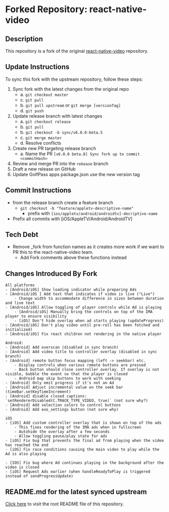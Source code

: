 # Forked Repository: react-native-video

## Description
This repository is a fork of the original [react-native-video](https://github.com/react-native-video/react-native-video) repository. 

## Update Instructions
To sync this fork with the upstream repository, follow these steps:
1. Sync fork with the latest changes from the original repo
    - a. `git checkout master`
    - c. `git pull`
    - b. `git pull upstream` or `git merge [versionTag]`
    - d. `git push`
2. Update release branch with latest changes
    - a. `git checkout release`
    - b. `git pull`
    - b. `git checkout -b sync/v6.0.0-beta.5`
    - c. `git merge master`
    - d. Resolve conflicts
3. Create new PR targeting release branch
    - a. Name the PR `[v6.0.0 beta.8] Sync fork up to commit <commitHash>`
4. Review and merge PR into the `rekease` branch
5. Draft a new release on GitHub
6. Update GolfPass apps package.json use the new version tag

## Commit Instructions
- from the release branch create a feature branch
   - `git checkout -b "feature/appletv-descriptive-name"`
       - prefix with `[ios/appletv/android/androidtv]-decriptive-name`
- Prefix all commits with [iOS/AppleTV/Android/AndroidTV]

## Tech Debt
- Remove _fork from function names as it creates more work if we want to PR this to the react-native-video team.
   -  Add Fork comments above these functions instead

## Changes Introduced By Fork
```
All platforms
- [Android/iOS] Show loading indicator while preparing Ads
- [Android/iOS ] Add text that indicates if video is live ("Live")
    - Change width to accommodate difference in sizes between duration and live text
- [Android/iOS] Allow toggling of player controls while Ad is playing
    - [Android/iOS] Manually bring the controls on top of the IMA player to ensure visibility
    - [iOS] Don't hide overlay when ad starts playing (updateProgress)
- [Android/iOS] Don't play video until pre-roll has been fetched and initialized)
- [Android/iOS] Fix react children not rendering in the native player

Android:
- [Android] Add overscan (disabled in sync branch)
- [Android] Add video title to controller overlay (disabled in sync branch) 
- [Android] remote button focus mapping (left -> seekbar) etc.
    - Display controls when various remote buttons are pressed
    - Back button should close controller overlay. If overlay is not visible, bubble the event so that the player is closed
    - Android map skip buttons to work with seeking
- [Android] Only emit progress if it's not an Ad
- [Android] Adjust incremental value on the seek bar (timeBar.setKeyTimeIncrement)
- [Android] disable closed captions: `setRendererDisabled(C.TRACK_TYPE_VIDEO, true)` (not sure why?)
- [Android] Add selection colors to control buttons
- [Android] Add exo_settings button (not sure why)

iOS
- [iOS] Add custom controller overlay that is shown on top of the ads
    - This fixes rendering of the IMA ads when in fullscreen
    - Autohide the overlay after a few seconds
    - Allow toggling pause/play state for ads
- [iOS] Fix bug that prevents the final ad from playing when the video has reached the end
- [iOS] Fix race conditions causing the main video to play while the Ad is also playing

- [IOS] Fix bug where Ad continues playing in the background after the video is closed
- [iOS] Request Ads earlier (when handleReadyToPlay is triggered instead of sendProgressUpdate)
```

## README.md for the latest synced upstream
[Click here](/README.md) to visit the root README file of this repository.
